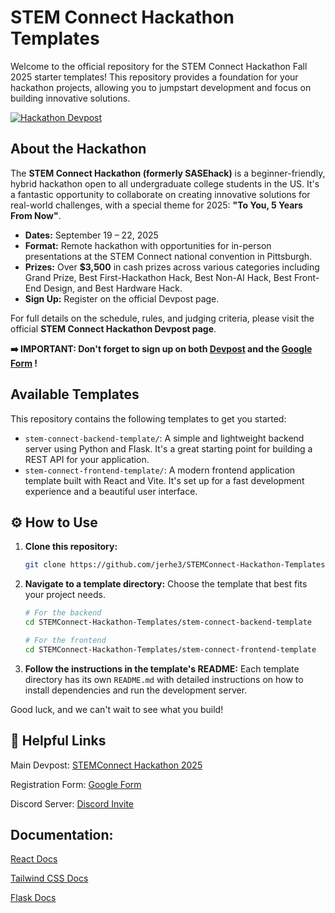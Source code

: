 # STEM Connect Hackathon Templates

Welcome to the official repository for the STEM Connect Hackathon Fall 2025 starter templates! This repository provides a foundation for your hackathon projects, allowing you to jumpstart development and focus on building innovative solutions.

[![Hackathon Devpost](https://img.shields.io/badge/Devpost-STEM_Connect_2025-blue)](https://stem-connect-2025.devpost.com/)

## About the Hackathon

The **STEM Connect Hackathon (formerly SASEhack)** is a beginner-friendly, hybrid hackathon open to all undergraduate college students in the US. It's a fantastic opportunity to collaborate on creating innovative solutions for real-world challenges, with a special theme for 2025: **"To You, 5 Years From Now"**.

-   **Dates:** September 19 – 22, 2025
-   **Format:** Remote hackathon with opportunities for in-person presentations at the STEM Connect national convention in Pittsburgh.
-   **Prizes:** Over **$3,500** in cash prizes across various categories including Grand Prize, Best First-Hackathon Hack, Best Non-AI Hack, Best Front-End Design, and Best Hardware Hack.
-   **Sign Up:** Register on the official Devpost page.

For full details on the schedule, rules, and judging criteria, please visit the official **STEM Connect Hackathon Devpost page**.

**➡️ IMPORTANT: Don't forget to sign up on both [Devpost](https://stem-connect-2025.devpost.com/) and the [Google Form](https://forms.gle/your-link-here) !**

## Available Templates

This repository contains the following templates to get you started:

-   `stem-connect-backend-template/`: A simple and lightweight backend server using Python and Flask. It's a great starting point for building a REST API for your application.
-   `stem-connect-frontend-template/`: A modern frontend application template built with React and Vite. It's set up for a fast development experience and a beautiful user interface.

## ⚙️ How to Use

1.  **Clone this repository:**
    ```sh
    git clone https://github.com/jerhe3/STEMConnect-Hackathon-Templates.git
    ```
2.  **Navigate to a template directory:**
    Choose the template that best fits your project needs.
    ```sh
    # For the backend
    cd STEMConnect-Hackathon-Templates/stem-connect-backend-template

    # For the frontend
    cd STEMConnect-Hackathon-Templates/stem-connect-frontend-template
    ```
3.  **Follow the instructions in the template's README:**
    Each template directory has its own `README.md` with detailed instructions on how to install dependencies and run the development server.

Good luck, and we can't wait to see what you build!

## 🔗 Helpful Links

Main Devpost: [STEMConnect Hackathon 2025](https://stem-connect-fall2025.devpost.com/)

Registration Form: [Google Form](https://forms.gle/sstQyWNt7skDLxSd7)

Discord Server: [Discord Invite](https://discord.com/invite/akKP5aJTXZ)

## Documentation:

[React Docs
](https://react.dev/learn)

[Tailwind CSS Docs
](https://v2.tailwindcss.com/docs)

[Flask Docs
](https://flask.palletsprojects.com/en/stable/)
